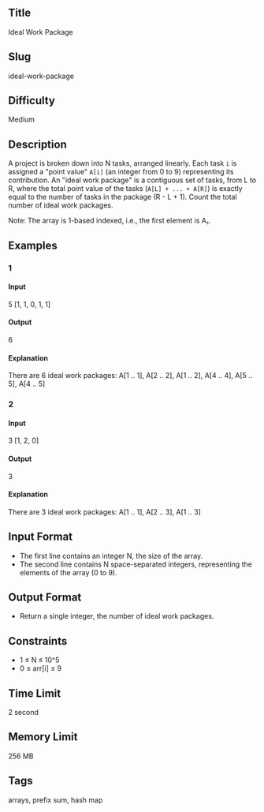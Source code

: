 ## Title

Ideal Work Package

## Slug

ideal-work-package

## Difficulty

Medium

## Description

A project is broken down into N tasks, arranged linearly. Each task `i` is assigned a "point value" `A[i]` (an integer from 0 to 9) representing its contribution.
An "ideal work package" is a contiguous set of tasks, from L to R, where the total point value of the tasks (`A[L] + ... + A[R]`) is exactly equal to the number of tasks in the package (R - L + 1).
Count the total number of ideal work packages.

Note: The array is 1-based indexed, i.e., the first element is A₁.

## Examples

### 1

#### Input

5
[1, 1, 0, 1, 1]

#### Output

6

#### Explanation

There are 6 ideal work packages: A[1 .. 1], A[2 .. 2], A[1 .. 2], A[4 .. 4], A[5 .. 5], A[4 .. 5]

### 2

#### Input

3
[1, 2, 0]

#### Output

3

#### Explanation

There are 3 ideal work packages: A[1 .. 1], A[2 .. 3], A[1 .. 3]

## Input Format

- The first line contains an integer N, the size of the array. 
- The second line contains N space-separated integers, representing the elements of the array (0 to 9).

## Output Format

- Return a single integer, the number of ideal work packages.

## Constraints

- 1 ≤ N ≤ 10^5
- 0 ≤ arr[i] ≤ 9

## Time Limit

2 second

## Memory Limit

256 MB

## Tags

arrays, prefix sum, hash map